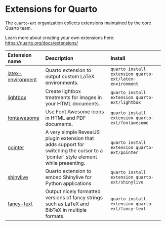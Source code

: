 
# Extensions for Quarto

The `quarto-ext` organization collects extensions maintained by the core Quarto team.

Learn more about creating your own extensions here: <https://quarto.org/docs/extensions/>

| Extension name                                                       | Description                                                                                                                       | Install                                                 |
|:---------------------------------------------------------------------|:----------------------------------------------------------------------------------------------------------------------------------|:--------------------------------------------------------|
| [latex-environment](https://github.com/quarto-ext/latex-environment) | Quarto extension to output custom LaTeX environments.                                                                             | `quarto install extension quarto-ext/latex-environment` |
| [lightbox](https://github.com/quarto-ext/lightbox)                   | Create lightbox treatments for images in your HTML documents.                                                                     | `quarto install extension quarto-ext/lightbox`          |
| [fontawesome](https://github.com/quarto-ext/fontawesome)             | Use Font Awesome icons in HTML and PDF documents.                                                                                 | `quarto install extension quarto-ext/fontawesome`       |
| [pointer](https://github.com/quarto-ext/pointer)                     | A very simple RevealJS plugin extension that adds support for switching the cursor to a ‘pointer’ style element while presenting. | `quarto install extension quarto-ext/pointer`           |
| [shinylive](https://github.com/quarto-ext/shinylive)                 | Quarto extension to embed Shinylive for Python applications                                                                       | `quarto install extension quarto-ext/shinylive`         |
| [fancy-text](https://github.com/quarto-ext/fancy-text)               | Output nicely formatted versions of fancy strings such as LaTeX and BibTeX in multiple formats.                                   | `quarto install extension quarto-ext/fancy-text`        |
